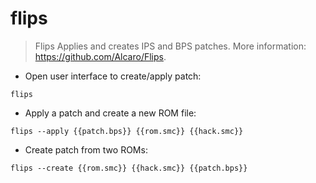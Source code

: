 # flips

> Flips Applies and creates IPS and BPS patches.
> More information: <https://github.com/Alcaro/Flips>.

- Open user interface to create/apply patch:

`flips`

- Apply a patch and create a new ROM file:

`flips --apply {{patch.bps}} {{rom.smc}} {{hack.smc}}`

- Create patch from two ROMs:

`flips --create {{rom.smc}} {{hack.smc}} {{patch.bps}}`
